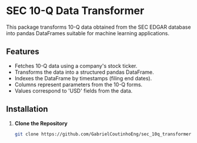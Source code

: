 # SEC 10-Q Data Transformer

This package transforms 10-Q data obtained from the SEC EDGAR database into pandas DataFrames suitable for machine learning applications.

## Features

- Fetches 10-Q data using a company's stock ticker.
- Transforms the data into a structured pandas DataFrame.
- Indexes the DataFrame by timestamps (filing end dates).
- Columns represent parameters from the 10-Q forms.
- Values correspond to 'USD' fields from the data.

## Installation

1. **Clone the Repository**

   ```bash
   git clone https://github.com/GabrielCoutinhoEng/sec_10q_transformer.git
